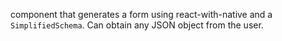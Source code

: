 component that generates a form using react-with-native and a `SimplifiedSchema`. Can obtain any JSON object from the user.
